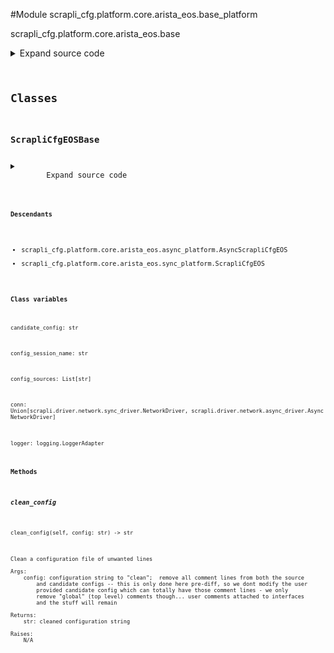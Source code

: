 <link rel="preload stylesheet" as="style" href="https://cdnjs.cloudflare.com/ajax/libs/10up-sanitize.css/11.0.1/sanitize.min.css" integrity="sha256-PK9q560IAAa6WVRRh76LtCaI8pjTJ2z11v0miyNNjrs=" crossorigin>
<link rel="preload stylesheet" as="style" href="https://cdnjs.cloudflare.com/ajax/libs/10up-sanitize.css/11.0.1/typography.min.css" integrity="sha256-7l/o7C8jubJiy74VsKTidCy1yBkRtiUGbVkYBylBqUg=" crossorigin>
<link rel="stylesheet preload" as="style" href="https://cdnjs.cloudflare.com/ajax/libs/highlight.js/10.1.1/styles/github.min.css" crossorigin>
<script defer src="https://cdnjs.cloudflare.com/ajax/libs/highlight.js/10.1.1/highlight.min.js" integrity="sha256-Uv3H6lx7dJmRfRvH8TH6kJD1TSK1aFcwgx+mdg3epi8=" crossorigin></script>
<script>window.addEventListener('DOMContentLoaded', () => hljs.initHighlighting())</script>















#Module scrapli_cfg.platform.core.arista_eos.base_platform

scrapli_cfg.platform.core.arista_eos.base

<details class="source">
    <summary>
        <span>Expand source code</span>
    </summary>
    <pre>
        <code class="python">
"""scrapli_cfg.platform.core.arista_eos.base"""
import json
import re
from datetime import datetime
from logging import Logger, LoggerAdapter
from typing import TYPE_CHECKING, Iterable, List, Tuple, Union

from scrapli.driver import AsyncNetworkDriver, NetworkDriver
from scrapli.response import Response
from scrapli_cfg.exceptions import ScrapliCfgException
from scrapli_cfg.helper import strip_blank_lines
from scrapli_cfg.platform.core.arista_eos.patterns import (
    BANNER_PATTERN,
    END_PATTERN,
    GLOBAL_COMMENT_LINE_PATTERN,
    VERSION_PATTERN,
)
from scrapli_cfg.response import ScrapliCfgResponse

if TYPE_CHECKING:
    LoggerAdapterT = LoggerAdapter[Logger]  # pylint:disable=E1136
else:
    LoggerAdapterT = LoggerAdapter


CONFIG_SOURCES = [
    "running",
    "startup",
]


class ScrapliCfgEOSBase:
    conn: Union[NetworkDriver, AsyncNetworkDriver]
    logger: LoggerAdapterT
    config_sources: List[str]
    config_session_name: str
    candidate_config: str

    @staticmethod
    def _parse_version(device_output: str) -> str:
        """
        Parse version string out of device output

        Args:
            device_output: output from show version command

        Returns:
            str: device version string

        Raises:
            N/A

        """
        version_string_search = re.search(pattern=VERSION_PATTERN, string=device_output)

        if not version_string_search:
            return ""

        version_string = version_string_search.group(0) or ""
        return version_string

    @staticmethod
    def _parse_config_sessions(device_output: str) -> List[str]:
        """
        Parse config session names out of device output

        Args:
            device_output: output from show version command

        Returns:
            list[str]: config session names

        Raises:
            N/A

        """
        try:
            config_session_dict = json.loads(device_output)
        except json.JSONDecodeError:
            return []

        sessions = list(config_session_dict.get("sessions", {}))
        return sessions

    @staticmethod
    def _get_config_command(source: str) -> str:
        """
        Return command to use to get config based on the provided source

        Args:
            source: name of the config source, generally running|startup

        Returns:
            str: command to use to fetch the requested config

        Raises:
            N/A

        """
        if source == "running":
            return "show running-config"
        return "show startup-config"

    @staticmethod
    def _prepare_config_payloads(config: str) -> Tuple[str, str]:
        """
        Prepare a configuration so it can be nicely sent to the device via scrapli

        Args:
            config: configuration to prep

        Returns:
            tuple: tuple of "normal" config lines and "eager" config lines

        Raises:
            N/A

        """
        # remove comment lines
        config = re.sub(pattern=GLOBAL_COMMENT_LINE_PATTERN, repl="!", string=config)

        # remove "end" at the end of config if present - if its present it will drop scrapli out
        # of the config session which we do not want
        config = re.sub(pattern=END_PATTERN, repl="!", string=config)

        # find all sections that need to be "eagerly" sent
        eager_config = re.findall(pattern=BANNER_PATTERN, string=config)
        for eager_section in eager_config:
            config = config.replace(eager_section, "!")

        joined_eager_config = "\n".join(captured_section for captured_section in eager_config)

        return config, joined_eager_config

    def _prepare_load_config_session_and_payload(self, config: str) -> Tuple[str, str, bool]:
        """
        Prepare the normal and eager payloads and decide if we need to register a config session

        Args:
            config: candidate config to load

        Returns:
            tuple: tuple containing "normal" config elements to send to the device and "eager" mode
                config elements to send to the device (things like banners/macro that require
                scrapli "eager=True"), and lastly a bool indicating if the config session needs to
                be registered on the device

        Raises:
            N/A

        """
        config, eager_config = self._prepare_config_payloads(config=config)

        register_config_session = False
        if not self.config_session_name:
            self.config_session_name = f"scrapli_cfg_{round(datetime.now().timestamp())}"
            self.logger.debug(f"configuration session name will be '{self.config_session_name}'")
            register_config_session = True

        return config, eager_config, register_config_session

    def _reset_config_session(self) -> None:
        """
        Reset config session info

        Resets the candidate config and config session name attributes -- when these are "empty" we
        know there is no current config session

        Args:
            N/A

        Returns:
            None

        Raises:
            N/A

        """
        self.logger.debug("resetting candidate config and config session name")
        self.candidate_config = ""
        self.config_session_name = ""

    def clean_config(self, config: str) -> str:
        """
        Clean a configuration file of unwanted lines

        Args:
            config: configuration string to "clean";  remove all comment lines from both the source
                and candidate configs -- this is only done here pre-diff, so we dont modify the user
                provided candidate config which can totally have those comment lines - we only
                remove "global" (top level) comments though... user comments attached to interfaces
                and the stuff will remain

        Returns:
            str: cleaned configuration string

        Raises:
            N/A

        """
        self.logger.debug("cleaning config file")

        return strip_blank_lines(
            config=re.sub(pattern=GLOBAL_COMMENT_LINE_PATTERN, string=config, repl="")
        )

    def _pre_clear_config_sessions(self) -> ScrapliCfgResponse:
        """
        Handle pre "clear_config_sessions" operations for parity between sync and async

        Args:
            N/A

        Returns:
            ScrapliCfgResponse: new response object to update w/ get results

        Raises:
            N/A

        """
        self.logger.info("clear_config_sessions requested")

        response = ScrapliCfgResponse(
            host=self.conn.host, raise_for_status_exception=ScrapliCfgException
        )

        return response

    def _post_clear_config_sessions(
        self,
        response: ScrapliCfgResponse,
        scrapli_responses: Iterable[Response],
    ) -> ScrapliCfgResponse:
        """
        Handle post "clear_config_sessions" operations for parity between sync and async

        Args:
            response: response object to update
            scrapli_responses: list of scrapli response objects from fetching the version

        Returns:
            ScrapliCfgResponse: response object containing string of the version as the `result`
                attribute

        Raises:
            N/A

        """
        response.record_response(scrapli_responses=scrapli_responses)

        if response.failed:
            msg = "failed to clear device configuration session(s)"
            self.logger.critical(msg)
            response.result = msg
        else:
            response.result = "configuration session(s) cleared"

        return response
        </code>
    </pre>
</details>




## Classes

### ScrapliCfgEOSBase



<details class="source">
    <summary>
        <span>Expand source code</span>
    </summary>
    <pre>
        <code class="python">
class ScrapliCfgEOSBase:
    conn: Union[NetworkDriver, AsyncNetworkDriver]
    logger: LoggerAdapterT
    config_sources: List[str]
    config_session_name: str
    candidate_config: str

    @staticmethod
    def _parse_version(device_output: str) -> str:
        """
        Parse version string out of device output

        Args:
            device_output: output from show version command

        Returns:
            str: device version string

        Raises:
            N/A

        """
        version_string_search = re.search(pattern=VERSION_PATTERN, string=device_output)

        if not version_string_search:
            return ""

        version_string = version_string_search.group(0) or ""
        return version_string

    @staticmethod
    def _parse_config_sessions(device_output: str) -> List[str]:
        """
        Parse config session names out of device output

        Args:
            device_output: output from show version command

        Returns:
            list[str]: config session names

        Raises:
            N/A

        """
        try:
            config_session_dict = json.loads(device_output)
        except json.JSONDecodeError:
            return []

        sessions = list(config_session_dict.get("sessions", {}))
        return sessions

    @staticmethod
    def _get_config_command(source: str) -> str:
        """
        Return command to use to get config based on the provided source

        Args:
            source: name of the config source, generally running|startup

        Returns:
            str: command to use to fetch the requested config

        Raises:
            N/A

        """
        if source == "running":
            return "show running-config"
        return "show startup-config"

    @staticmethod
    def _prepare_config_payloads(config: str) -> Tuple[str, str]:
        """
        Prepare a configuration so it can be nicely sent to the device via scrapli

        Args:
            config: configuration to prep

        Returns:
            tuple: tuple of "normal" config lines and "eager" config lines

        Raises:
            N/A

        """
        # remove comment lines
        config = re.sub(pattern=GLOBAL_COMMENT_LINE_PATTERN, repl="!", string=config)

        # remove "end" at the end of config if present - if its present it will drop scrapli out
        # of the config session which we do not want
        config = re.sub(pattern=END_PATTERN, repl="!", string=config)

        # find all sections that need to be "eagerly" sent
        eager_config = re.findall(pattern=BANNER_PATTERN, string=config)
        for eager_section in eager_config:
            config = config.replace(eager_section, "!")

        joined_eager_config = "\n".join(captured_section for captured_section in eager_config)

        return config, joined_eager_config

    def _prepare_load_config_session_and_payload(self, config: str) -> Tuple[str, str, bool]:
        """
        Prepare the normal and eager payloads and decide if we need to register a config session

        Args:
            config: candidate config to load

        Returns:
            tuple: tuple containing "normal" config elements to send to the device and "eager" mode
                config elements to send to the device (things like banners/macro that require
                scrapli "eager=True"), and lastly a bool indicating if the config session needs to
                be registered on the device

        Raises:
            N/A

        """
        config, eager_config = self._prepare_config_payloads(config=config)

        register_config_session = False
        if not self.config_session_name:
            self.config_session_name = f"scrapli_cfg_{round(datetime.now().timestamp())}"
            self.logger.debug(f"configuration session name will be '{self.config_session_name}'")
            register_config_session = True

        return config, eager_config, register_config_session

    def _reset_config_session(self) -> None:
        """
        Reset config session info

        Resets the candidate config and config session name attributes -- when these are "empty" we
        know there is no current config session

        Args:
            N/A

        Returns:
            None

        Raises:
            N/A

        """
        self.logger.debug("resetting candidate config and config session name")
        self.candidate_config = ""
        self.config_session_name = ""

    def clean_config(self, config: str) -> str:
        """
        Clean a configuration file of unwanted lines

        Args:
            config: configuration string to "clean";  remove all comment lines from both the source
                and candidate configs -- this is only done here pre-diff, so we dont modify the user
                provided candidate config which can totally have those comment lines - we only
                remove "global" (top level) comments though... user comments attached to interfaces
                and the stuff will remain

        Returns:
            str: cleaned configuration string

        Raises:
            N/A

        """
        self.logger.debug("cleaning config file")

        return strip_blank_lines(
            config=re.sub(pattern=GLOBAL_COMMENT_LINE_PATTERN, string=config, repl="")
        )

    def _pre_clear_config_sessions(self) -> ScrapliCfgResponse:
        """
        Handle pre "clear_config_sessions" operations for parity between sync and async

        Args:
            N/A

        Returns:
            ScrapliCfgResponse: new response object to update w/ get results

        Raises:
            N/A

        """
        self.logger.info("clear_config_sessions requested")

        response = ScrapliCfgResponse(
            host=self.conn.host, raise_for_status_exception=ScrapliCfgException
        )

        return response

    def _post_clear_config_sessions(
        self,
        response: ScrapliCfgResponse,
        scrapli_responses: Iterable[Response],
    ) -> ScrapliCfgResponse:
        """
        Handle post "clear_config_sessions" operations for parity between sync and async

        Args:
            response: response object to update
            scrapli_responses: list of scrapli response objects from fetching the version

        Returns:
            ScrapliCfgResponse: response object containing string of the version as the `result`
                attribute

        Raises:
            N/A

        """
        response.record_response(scrapli_responses=scrapli_responses)

        if response.failed:
            msg = "failed to clear device configuration session(s)"
            self.logger.critical(msg)
            response.result = msg
        else:
            response.result = "configuration session(s) cleared"

        return response
        </code>
    </pre>
</details>


#### Descendants
- scrapli_cfg.platform.core.arista_eos.async_platform.AsyncScrapliCfgEOS
- scrapli_cfg.platform.core.arista_eos.sync_platform.ScrapliCfgEOS
#### Class variables

    
`candidate_config: str`




    
`config_session_name: str`




    
`config_sources: List[str]`




    
`conn: Union[scrapli.driver.network.sync_driver.NetworkDriver, scrapli.driver.network.async_driver.AsyncNetworkDriver]`




    
`logger: logging.LoggerAdapter`



#### Methods

    

##### clean_config
`clean_config(self, config: str) ‑> str`

```text
Clean a configuration file of unwanted lines

Args:
    config: configuration string to "clean";  remove all comment lines from both the source
        and candidate configs -- this is only done here pre-diff, so we dont modify the user
        provided candidate config which can totally have those comment lines - we only
        remove "global" (top level) comments though... user comments attached to interfaces
        and the stuff will remain

Returns:
    str: cleaned configuration string

Raises:
    N/A
```